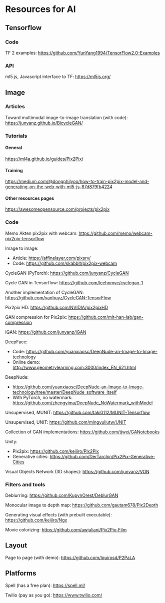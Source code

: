 # Resources for AI

## Tensorflow
### Code
TF 2 examples: https://github.com/YunYang1994/TensorFlow2.0-Examples

### API
ml5.js, Javascript interface to TF: https://ml5js.org/





## Image

### Articles
Toward multimodal image-to-image translation (with code): https://junyanz.github.io/BicycleGAN/

### Tutorials
#### General
https://ml4a.github.io/guides/Pix2Pix/

#### Training
https://medium.com/@dongphilyoo/how-to-train-pix2pix-model-and-generating-on-the-web-with-ml5-js-87d879fb4224

#### Other resources pages
https://awesomeopensource.com/projects/pix2pix

### Code

Memo Akten pix2pix with webcam: https://github.com/memo/webcam-pix2pix-tensorflow

Image to image:
  * Article: https://affinelayer.com/pixsrv/
  * Code: https://github.com/skabbit/pix2pix-webcam

CycleGAN (PyTorch): https://github.com/junyanz/CycleGAN

Cycle GAN in Tensorflow: https://github.com/leehomyc/cyclegan-1

Another implementation of CycleGAN: https://github.com/vanhuyz/CycleGAN-TensorFlow

Pix2pix HD: https://github.com/NVIDIA/pix2pixHD

GAN compression for Pix2pix: https://github.com/mit-han-lab/gan-compression

IGAN: https://github.com/junyanz/iGAN

DeepFace:
  * Code: https://github.com/yuanxiaosc/DeepNude-an-Image-to-Image-technology
  * Online demo: http://www.geometrylearning.com:3000/index_EN_621.html

DeepNude:
  * https://github.com/yuanxiaosc/DeepNude-an-Image-to-Image-technology/tree/master/DeepNude_software_itself
  * With PyTorch, no watermark: https://github.com/zhengyima/DeepNude_NoWatermark_withModel

Unsupervised, MUNIT: https://github.com/taki0112/MUNIT-Tensorflow

Unsupervised, UNIT: https://github.com/mingyuliutw/UNIT

Collection of GAN implementations: https://github.com/tjwei/GANotebooks

Unity:
  * Pix2pix: https://github.com/keijiro/Pix2Pix
  * Generative cities: https://github.com/DerTarchin/Pix2Pix-Generative-Cities

Visual Objects Network (3D shapes): https://github.com/junyanz/VON


### Filters and tools

Deblurring: https://github.com/KupynOrest/DeblurGAN

Monocular image to depth map: https://github.com/gautam678/Pix2Depth

Generating visual effects (with prebuilt executable): https://github.com/keijiro/Ngx

Movie colorizing: https://github.com/awjuliani/Pix2Pix-Film



## Layout

Page to page (with demo): https://github.com/lquirosd/P2PaLA






## Platforms
Spell (has a free plan): https://spell.ml/

Twilio (pay as you go): https://www.twilio.com/

